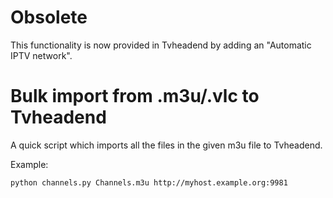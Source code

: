 # Obsolete
This functionality is now provided in Tvheadend by adding an "Automatic IPTV network".

# Bulk import from .m3u/.vlc to Tvheadend
A quick script which imports all the files in the given
m3u file to Tvheadend.

Example:
```
python channels.py Channels.m3u http://myhost.example.org:9981
```
